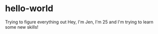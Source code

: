 # hello-world
Trying to figure everything out
Hey, I'm Jen, I'm 25 and I'm trying to learn some new skills!

